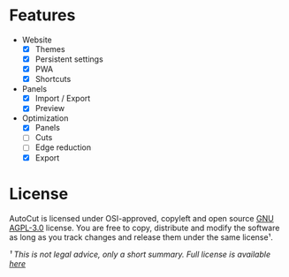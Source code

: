 # Features

- Website
  - [x] Themes
  - [x] Persistent settings
  - [x] PWA
  - [x] Shortcuts
- Panels
  - [x] Import / Export
  - [x] Preview
- Optimization
  - [x] Panels
  - [ ] Cuts
  - [ ] Edge reduction
  - [x] Export

# License

AutoCut is licensed under OSI-approved, copyleft and open source [GNU AGPL-3.0](https://github.com/kacperwyczawski/autocut?tab=AGPL-3.0-1-ov-file#readme) license. You are free to copy, distribute and modify the software as long as you track changes and release them under the same license¹.

_¹ This is not legal advice, only a short summary. Full license is available [here](https://www.gnu.org/licenses/agpl-3.0-standalone.html)_
